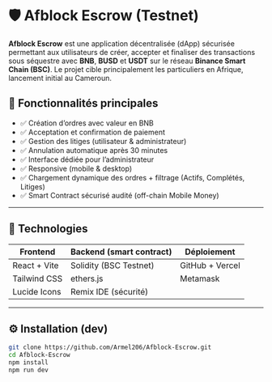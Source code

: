 # 🛡️ Afblock Escrow (Testnet)

**Afblock Escrow** est une application décentralisée (dApp) sécurisée permettant aux utilisateurs de créer, accepter et finaliser des transactions sous séquestre avec **BNB**, **BUSD** et **USDT** sur le réseau **Binance Smart Chain (BSC)**. Le projet cible principalement les particuliers en Afrique, lancement initial au Cameroun.

## 🚀 Fonctionnalités principales

- ✅ Création d’ordres avec valeur en BNB
- ✅ Acceptation et confirmation de paiement
- ✅ Gestion des litiges (utilisateur & administrateur)
- ✅ Annulation automatique après 30 minutes
- ✅ Interface dédiée pour l’administrateur
- ✅ Responsive (mobile & desktop)
- ✅ Chargement dynamique des ordres + filtrage (Actifs, Complétés, Litiges)
- ✅ Smart Contract sécurisé audité (off-chain Mobile Money)

---

## 🧩 Technologies

| Frontend             | Backend (smart contract) | Déploiement         |
|----------------------|--------------------------|----------------------|
| React + Vite         | Solidity (BSC Testnet)   | GitHub + Vercel      |
| Tailwind CSS         | ethers.js                | Metamask             |
| Lucide Icons         | Remix IDE (sécurité)     |                      |

---

## ⚙️ Installation (dev)

```bash
git clone https://github.com/Armel206/Afblock-Escrow.git
cd Afblock-Escrow
npm install
npm run dev
